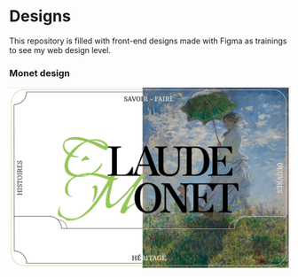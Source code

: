 # Designs
This repository is filled with front-end designs made with Figma as trainings to see my web design level.

### Monet design
![Monet](https://github.com/G1anC/DESIGNS/blob/main/.github/MonetHome.png)
